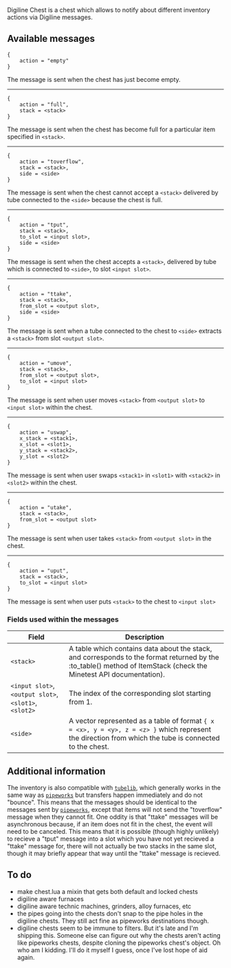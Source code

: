 Digiline Chest is a chest which allows to notify about different inventory actions via Digiline messages.

## Available messages

```
{
    action = "empty"
}
```
The message is sent when the chest has just become empty.

----------------------------

```
{
    action = "full",
    stack = <stack>
}
```
The message is sent when the chest has become full for a particular item specified in `<stack>`.

----------------------------

```
{
    action = "toverflow",
    stack = <stack>,
    side = <side>
}
```
The message is sent when the chest cannot accept a `<stack>` delivered by tube connected to the `<side>` because the chest is full.

----------------------------

```
{
    action = "tput",
    stack = <stack>,
    to_slot = <input slot>,
    side = <side>
}
```
The message is sent when the chest accepts a `<stack>`, delivered by tube which is connected to `<side>`, to slot `<input slot>`.

----------------------------

```
{
    action = "ttake",
    stack = <stack>,
    from_slot = <output slot>,
    side = <side>
}
```
The message is sent when a tube connected to the chest to `<side>` extracts a `<stack>` from slot `<output slot>`.

----------------------------

```
{
    action = "umove",
    stack = <stack>,
    from_slot = <output slot>,
    to_slot = <input slot>
}
```
The message is sent when user moves `<stack>` from `<output slot>` to `<input slot>` within the chest.

----------------------------

```
{
    action = "uswap",
    x_stack = <stack1>,
    x_slot = <slot1>,
    y_stack = <stack2>,
    y_slot = <slot2>
}
```
The message is sent when user swaps `<stack1>` in `<slot1>` with `<stack2>` in `<slot2>` within the chest.

----------------------------

```
{
    action = "utake",
    stack = <stack>,
    from_slot = <output slot>
}
```
The message is sent when user takes `<stack>` from `<output slot>` in the chest.

----------------------------

```
{
    action = "uput",
    stack = <stack>,
    to_slot = <input slot>
}
```
The message is sent when user puts `<stack>` to the chest to `<input slot>`

### Fields used within the messages

| Field | Description |
| ----- | ----------- |
| `<stack>` | A table which contains data about the stack, and corresponds to the format returned by the :to_table() method of ItemStack (check the Minetest API documentation). |
| `<input slot>`, `<output slot>`, `<slot1>`, `<slot2>` | The index of the corresponding slot starting from 1. |
| `<side>` | A vector represented as a table of format `{ x = <x>, y = <y>, z = <z> }` which represent the direction from which the tube is connected to the chest. |

## Additional information

The inventory is also compatible with [`tubelib`](https://github.com/joe7575/techpack/tree/master/tubelib), which generally works in the same way as [`pipeworks`](https://gitlab.com/VanessaE/pipeworks) but transfers happen immediately and do not "bounce". This means that the messages should be identical to the messages sent by [`pipeworks`](https://gitlab.com/VanessaE/pipeworks), except that items will not send the "toverflow" message when they cannot fit.
One oddity is that "ttake" messages will be asynchronous because, if an item does not fit in the chest, the event will need to be canceled. This means that it is possible (though highly unlikely) to recieve a "tput" message into a slot which you have not yet recieved a "ttake" message for, there will not actually be two stacks in the same slot, though it may briefly appear that way until the "ttake" message is recieved.

## To do

- make chest.lua a mixin that gets both default and locked chests
- digiline aware furnaces
- digiline aware technic machines, grinders, alloy furnaces, etc
- the pipes going into the chests don't snap to the pipe holes in the digiline chests. They still act fine as pipeworks destinations though.
- digiline chests seem to be immune to filters. But it's late and I'm shipping this. Someone else can figure out why the chests aren't acting like pipeworks chests, despite cloning the pipeworks chest's object. Oh who am I kidding. I'll do it myself I guess, once I've lost hope of aid again. 
